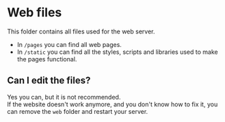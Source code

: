 # Web files

This folder contains all files used for the web server.

- In `/pages` you can find all web pages.
- In `/static` you can find all the styles, scripts and libraries used to make the pages functional.

## Can I edit the files?

Yes you can, but it is not recommended. <br>
If the website doesn't work anymore, and you don't know how to fix it, you can remove the `web` folder and restart your
server.